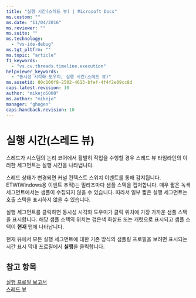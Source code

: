 ```yaml
---
title: "실행 시간(스레드 뷰) | Microsoft Docs"
ms.custom: ""
ms.date: "11/04/2016"
ms.reviewer: ""
ms.suite: ""
ms.technology: 
  - "vs-ide-debug"
ms.tgt_pltfrm: ""
ms.topic: "article"
f1_keywords: 
  - "vs.cv.threads.timeline.execution"
helpviewer_keywords: 
  - "동시성 시각화 도우미, 실행 시간(스레드 뷰)"
ms.assetid: 80c100f8-2502-4613-bfef-4f4f2e09cc8d
caps.latest.revision: 10
author: "mikejo5000"
ms.author: "mikejo"
manager: "ghogen"
caps.handback.revision: 10
---
```

# <a name="execution-time-threads-view"></a>실행 시간(스레드 뷰)
스레드가 시스템의 논리 코어에서 활발히 작업을 수행할 경우 스레드 뷰 타임라인의 이러한 세그먼트는 실행 시간을 나타냅니다.  
  
 스레드 상태가 변경되면 커널 컨텍스트 스위치 이벤트를 통해 감지됩니다. ETW(Windows용 이벤트 추적)는 밀리초마다 샘플 스택을 캡처합니다. 매우 짧은 녹색 세그먼트에서는 샘플이 수집되지 않을 수 있습니다. 따라서 일부 짧은 실행 세그먼트는 호출 스택을 표시하지 않을 수 있습니다.  
  
 실행 세그먼트를 클릭하면 동시성 시각화 도우미가 클릭 위치에 가장 가까운 샘플 스택을 표시합니다. 해당 샘플 스택의 위치는 검은색 화살표 또는 캐럿으로 표시되고 샘플 스택이 **현재** 탭에 나타납니다.  
  
 현재 뷰에서 모든 실행 세그먼트에 대한 기존 방식의 샘플링 프로필을 보려면 표시되는 시간 표시 막대 프로필에서 **실행**을 클릭합니다.  
  
## <a name="see-also"></a>참고 항목  
 [실행 프로필 보고서](../profiling/execution-profile-report.md)   
 [스레드 뷰](../profiling/threads-view-parallel-performance.md)


<!--HONumber=Feb17_HO4-->


